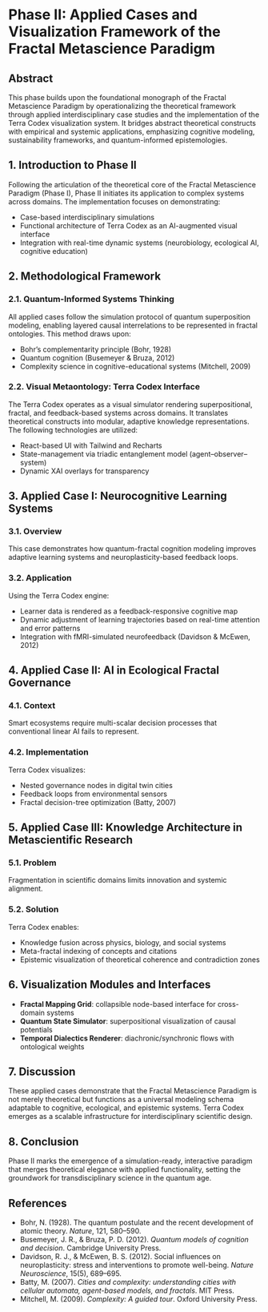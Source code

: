 # Phase II: Applied Cases and Visualization Framework of the Fractal Metascience Paradigm

## Abstract
This phase builds upon the foundational monograph of the Fractal Metascience Paradigm by operationalizing the theoretical framework through applied interdisciplinary case studies and the implementation of the Terra Codex visualization system. It bridges abstract theoretical constructs with empirical and systemic applications, emphasizing cognitive modeling, sustainability frameworks, and quantum-informed epistemologies.

## 1. Introduction to Phase II
Following the articulation of the theoretical core of the Fractal Metascience Paradigm (Phase I), Phase II initiates its application to complex systems across domains. The implementation focuses on demonstrating:

- Case-based interdisciplinary simulations
- Functional architecture of Terra Codex as an AI-augmented visual interface
- Integration with real-time dynamic systems (neurobiology, ecological AI, cognitive education)

## 2. Methodological Framework

### 2.1. Quantum-Informed Systems Thinking
All applied cases follow the simulation protocol of quantum superposition modeling, enabling layered causal interrelations to be represented in fractal ontologies. This method draws upon:
- Bohr’s complementarity principle (Bohr, 1928)
- Quantum cognition (Busemeyer & Bruza, 2012)
- Complexity science in cognitive-educational systems (Mitchell, 2009)

### 2.2. Visual Metaontology: Terra Codex Interface
The Terra Codex operates as a visual simulator rendering superpositional, fractal, and feedback-based systems across domains. It translates theoretical constructs into modular, adaptive knowledge representations. The following technologies are utilized:
- React-based UI with Tailwind and Recharts
- State-management via triadic entanglement model (agent–observer–system)
- Dynamic XAI overlays for transparency

## 3. Applied Case I: Neurocognitive Learning Systems

### 3.1. Overview
This case demonstrates how quantum-fractal cognition modeling improves adaptive learning systems and neuroplasticity-based feedback loops.

### 3.2. Application
Using the Terra Codex engine:
- Learner data is rendered as a feedback-responsive cognitive map
- Dynamic adjustment of learning trajectories based on real-time attention and error patterns
- Integration with fMRI-simulated neurofeedback (Davidson & McEwen, 2012)

## 4. Applied Case II: AI in Ecological Fractal Governance

### 4.1. Context
Smart ecosystems require multi-scalar decision processes that conventional linear AI fails to represent.

### 4.2. Implementation
Terra Codex visualizes:
- Nested governance nodes in digital twin cities
- Feedback loops from environmental sensors
- Fractal decision-tree optimization (Batty, 2007)

## 5. Applied Case III: Knowledge Architecture in Metascientific Research

### 5.1. Problem
Fragmentation in scientific domains limits innovation and systemic alignment.

### 5.2. Solution
Terra Codex enables:
- Knowledge fusion across physics, biology, and social systems
- Meta-fractal indexing of concepts and citations
- Epistemic visualization of theoretical coherence and contradiction zones

## 6. Visualization Modules and Interfaces
- **Fractal Mapping Grid**: collapsible node-based interface for cross-domain systems
- **Quantum State Simulator**: superpositional visualization of causal potentials
- **Temporal Dialectics Renderer**: diachronic/synchronic flows with ontological weights

## 7. Discussion
These applied cases demonstrate that the Fractal Metascience Paradigm is not merely theoretical but functions as a universal modeling schema adaptable to cognitive, ecological, and epistemic systems. Terra Codex emerges as a scalable infrastructure for interdisciplinary scientific design.

## 8. Conclusion
Phase II marks the emergence of a simulation-ready, interactive paradigm that merges theoretical elegance with applied functionality, setting the groundwork for transdisciplinary science in the quantum age.

## References
- Bohr, N. (1928). The quantum postulate and the recent development of atomic theory. *Nature*, 121, 580–590.
- Busemeyer, J. R., & Bruza, P. D. (2012). *Quantum models of cognition and decision*. Cambridge University Press.
- Davidson, R. J., & McEwen, B. S. (2012). Social influences on neuroplasticity: stress and interventions to promote well-being. *Nature Neuroscience*, 15(5), 689–695.
- Batty, M. (2007). *Cities and complexity: understanding cities with cellular automata, agent-based models, and fractals*. MIT Press.
- Mitchell, M. (2009). *Complexity: A guided tour*. Oxford University Press.

